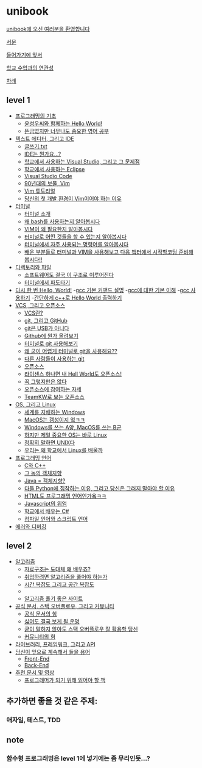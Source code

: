# unibook
[unibook에 오신 여러분을 환영합니다](title_page.md)

[서문](forward.md)

[들어가기에 앞서](introduction.md)

[학교 수업과의 연관성](kwangwoon_lectures.md)

[차례](SUMMARY.md)

## level 1
- [프로그래밍의 기초]()
    - [윤성우씨와 함께하는 Hello World!]()
    - [뜬금없지만 너무나도 중요한 영어 공부]()
- [텍스트 에디터, 그리고 IDE](text_editor_and_ide.md)
    - [글쓰기.txt](text_editor.md)
    - [IDE는 뭔가요...?](ide.md)
    - [학교에서 사용하는 Visual Studio, 그리고 그 문제점](visual_studio.md)
    - [학교에서 사용하는 Eclipse](eclipse.md)
    - [Visual Studio Code](visual_studio_code.md)
    - [90년대의 보물, Vim]()
    - [Vim 튜토리얼]()
    - [당신의 첫 개발 환경이 Vim이어야 하는 이유]()
- [터미널](terminal.md)
    - [터미널 소개](terminal_1st.md)
    - [왜 bash를 사용하는지 알아봅시다](terminal_2nd.md)
    - [VIM이 왜 필요한지 알아봅시다](terminal_3th.md)
    - [터미널로 어떤 것들을 할 수 있는지 알아봅시다](terminal_4th.md)
    - [터미널에서 자주 사용되는 명령어를 알아봅시다](terminal_5th.md)
    - [배운 부분들로 터미널과 VIM을 사용해보고 다음 챕터에서 시작할코딩 준비해봅시다!!](terminal_6th.md)
- [디렉토리와 파일](directory_file_and_folder.md)
    - [소프트웨어도 결국 이 구조로 이루어진다]()
    - [터미널에서 파도타기]()
- [다시 한 번 Hello, World!](hello_world.md)
    -[gcc 기본 커맨드 설명](gcc_1.md)
    -[gcc에 대한 기본 이해](gcc_2.md)
    -[gcc 사용하기](gcc_3.md)
    -[간단하게 c++로 Hello World 출력하기](gcc_4.md)
- [VCS, 그리고 오픈소스](vcs_and_opensource.md)
    - [VCS란?]()
    - [git, 그리고 GitHub]()
    - [git은 USB가 아니다]()
    - [Github에 뭔가 올려보기]()
    - [터미널로 git 사용해보기]()
    - [왜 굳이 어렵게 터미널로 git을 사용해요??]()
    - [다른 사람들이 사용하는 git]()
    - [오픈소스]()
    - [라이센스 하나면 내 Hell World도 오픈소스!]()
    - [꼭 그렇지만은 않다]()
    - [오픈소스에 참여하는 자세]()
    - [TeamKW로 보는 오픈소스]()
- [OS, 그리고 Linux](os_and_linux.md)
    - [세계를 지배하는 Windows]()
    - [MacOS는 갬성이지 엌ㅋㅋ]()
    - [Windows를 쓰는 A양, MacOS를 쓰는 B군]()
    - [하지만 제일 중요한 OS는 바로 Linux]()
    - [정확히 말하면 UNIX다]()
    - [우리는 왜 학교에서 Linux를 배울까]()
- [프로그래밍 언어](programming_language.md)
    - [C와 C++]()
    - [그 놈의 객체지향]()
    - [Java = 객체지향?]()
    - [다들 Python에 집착하는 이유, 그리고 당신은 그러지 말아야 할 이유]()
    - [HTML도 프로그래밍 언어인가욬ㅋㅋ]()
    - [Javascript의 위엄]()
    - [학교에서 배우는 C#]()
    - [컴파일 인어와 스크립트 언어]()
- [에러와 디버깅](error_and_debugging.md)

## level 2
- [알고리즘]()
    - [자료구조는 도대체 왜 배우죠?]()
    - [취업하려면 알고리즘을 풀어야 하는가]()
    - [시간 복잡도 그리고 공간 복잡도]()
    - []()
    - [알고리즘 풀기 좋은 사이트]()
- [공식 문서, 스택 오버플로우, 그리고 커뮤니티](documentation_stackoverflow_and_communities.md)
    - [공식 문서의 힘]()
    - [싫어도 결국 보게 될 운명]()
    - [굳이 말하지 않아도 스택 오버플로우 잘 활용할 당신]()
    - [커뮤니티의 힘]()
- [라이브러리, 프레임워크, 그리고 API](library_framework_and_api.md)
- [당신이 앞으로 계속해서 들을 용어]()
    - [Front-End]()
    - [Back-End]()
- [추천 문서 및 영상](recommanded.md)
    - [프로그래머가 되기 위해 읽어야 할 책]()

## 추가하면 좋을 것 같은 주제:
### 애자일, 테스트, TDD

## note
### 함수형 프로그래밍은 level 1에 넣기에는 좀 무리인듯...?
